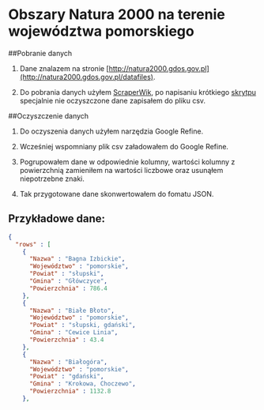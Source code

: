 Obszary Natura 2000 na terenie województwa pomorskiego
=============

##Pobranie danych

1) Dane znalazem na stronie [http://natura2000.gdos.gov.pl](http://natura2000.gdos.gov.pl/datafiles). 

2) Do pobrania danych użyłem [ScraperWik](https://scraperwiki.com/), po napisaniu krótkiego [skrytpu](https://scraperwiki.com/scrapers/natura2000/) specjalnie nie oczyszczone dane zapisałem do pliku csv.

##Oczyszczenie danych

1) Do oczyszenia danych użyłem narzędzia Google Refine.

2) Wcześniej wspomniany plik csv załadowałem do Google Refine.

3) Pogrupowałem dane w odpowiednie kolumny, wartości kolumny z powierzchnią zamieniłem na wartości liczbowe oraz usunąłem niepotrzebne znaki.

4) Tak przygotowane dane skonwertowałem do fomatu JSON.

## Przykładowe dane:
```json
{
  "rows" : [
    {
      "Nazwa" : "Bagna Izbickie",
      "Województwo" : "pomorskie",
      "Powiat" : "słupski",
      "Gmina" : "Główczyce",
      "Powierzchnia" : 786.4
    },
    {
      "Nazwa" : "Białe Błoto",
      "Województwo" : "pomorskie",
      "Powiat" : "słupski, gdański",
      "Gmina" : "Cewice Linia",
      "Powierzchnia" : 43.4
    },
    {
      "Nazwa" : "Białogóra",
      "Województwo" : "pomorskie",
      "Powiat" : "gdański",
      "Gmina" : "Krokowa, Choczewo",
      "Powierzchnia" : 1132.8
    },
```
